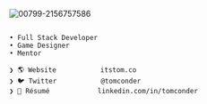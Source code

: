 ![00799-2156757586](https://user-images.githubusercontent.com/392266/235381190-70d72188-0ef6-44b4-afbd-018c1b26e710.png)
```

• Full Stack Developer 
• Game Designer 
• Mentor

❯ 🌎 Website           itstom.co
❯ 🐦 Twitter           @tomconder
❯ 👔 Résumé            linkedin.com/in/tomconder
```
